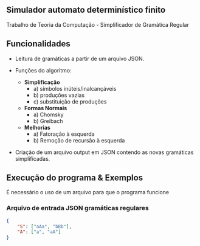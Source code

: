 ## Simulador automato determinístico finito

Trabalho de Teoria da Computação - Simplificador de Gramática Regular

## Funcionalidades

- Leitura de gramáticas a partir de um arquivo JSON.

- Funções do algoritmo:
  - **Simplificação**
    - a) símbolos inúteis/inalcançáveis
    - b) produções vazias
    - c) substituição de produções
  - **Formas Normais**
    - a) Chomsky
    - b) Greibach
  - **Melhorias**
    - a) Fatoração à esquerda
    - b) Remoção de recursão à esquerda

- Criação de um arquivo output em JSON contendo as novas gramáticas simplificadas.

## Execução do programa & Exemplos

É necessário o uso de um arquivo para que o programa funcione

### Arquivo de entrada JSON gramáticas regulares

```json
{
    "S": ["aAa", "bBb"],
    "A": ["a", "aA"]
}
